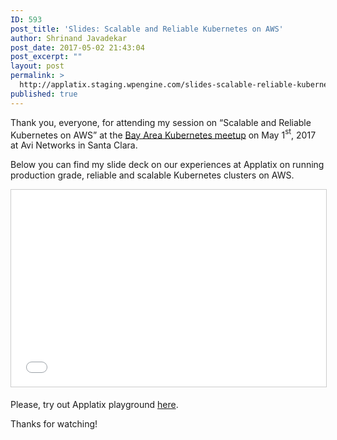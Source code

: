 ```yaml
---
ID: 593
post_title: 'Slides: Scalable and Reliable Kubernetes on AWS'
author: Shrinand Javadekar
post_date: 2017-05-02 21:43:04
post_excerpt: ""
layout: post
permalink: >
  http://applatix.staging.wpengine.com/slides-scalable-reliable-kubernetes-aws/
published: true
---
```

<p class="p1"><span class="s1">Thank you, everyone, for attending my session on “Scalable and Reliable Kubernetes on AWS</span><span class="s2">” at </span>the <a href="https://www.meetup.com/Bay-Area-Kubernetes-Meetup/events/238391452/">Bay Area Kubernetes meetup</a> on<span class="s1"> May 1</span><span class="s4"><sup>st</sup></span><span class="s1">, 2017 at Avi Networks in Santa Clara.</span></p>
<p class="p1"><span class="s1">Below you can find my slide deck on our experiences at Applatix on running production grade, reliable and scalable Kubernetes clusters on AWS.</span></p>
<p class="p1"><iframe style="border: 1px solid #CCC; border-width: 1px; margin-bottom: 5px; max-width: 100%;" src="//www.slideshare.net/slideshow/embed_code/key/ipMXSVEklkeTrL" width="560" height="315" frameborder="0" marginwidth="0" marginheight="0" scrolling="no" allowfullscreen="allowfullscreen" data-mce-fragment="1"> </iframe></p>
<p class="p1"><span class="s1">Please, try out Applatix playground <a href="https://pages.applatix.com/acton/media/25513/applatix-free-trial-playground-demo-aws-cloud-migration-docker-kubernetes">here</a>.</span></p>
<p class="p1">Thanks for watching!</p>